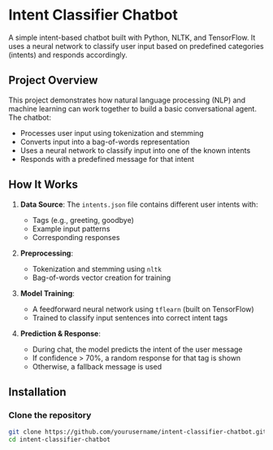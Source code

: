 # Intent Classifier Chatbot

A simple intent-based chatbot built with Python, NLTK, and TensorFlow. It uses a neural network to classify user input based on predefined categories (intents) and responds accordingly.

## Project Overview

This project demonstrates how natural language processing (NLP) and machine learning can work together to build a basic conversational agent. The chatbot:
- Processes user input using tokenization and stemming
- Converts input into a bag-of-words representation
- Uses a neural network to classify input into one of the known intents
- Responds with a predefined message for that intent

## How It Works

1. **Data Source**: The `intents.json` file contains different user intents with:
   - Tags (e.g., greeting, goodbye)
   - Example input patterns
   - Corresponding responses

2. **Preprocessing**:
   - Tokenization and stemming using `nltk`
   - Bag-of-words vector creation for training

3. **Model Training**:
   - A feedforward neural network using `tflearn` (built on TensorFlow)
   - Trained to classify input sentences into correct intent tags

4. **Prediction & Response**:
   - During chat, the model predicts the intent of the user message
   - If confidence > 70%, a random response for that tag is shown
   - Otherwise, a fallback message is used

## Installation

### Clone the repository
```bash
git clone https://github.com/yourusername/intent-classifier-chatbot.git
cd intent-classifier-chatbot
